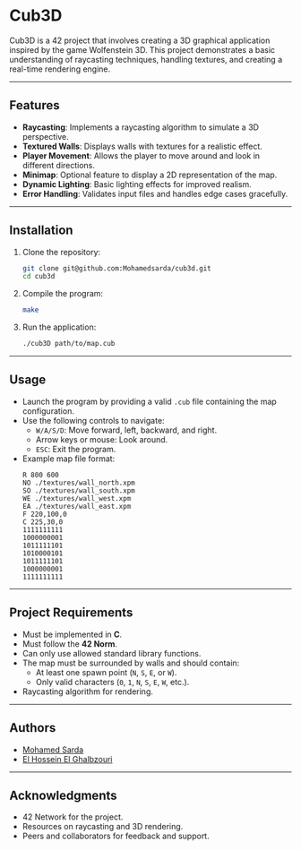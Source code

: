 # Cub3D

Cub3D is a 42 project that involves creating a 3D graphical application inspired by the game Wolfenstein 3D. This project demonstrates a basic understanding of raycasting techniques, handling textures, and creating a real-time rendering engine.

---

## Features

- **Raycasting**: Implements a raycasting algorithm to simulate a 3D perspective.
- **Textured Walls**: Displays walls with textures for a realistic effect.
- **Player Movement**: Allows the player to move around and look in different directions.
- **Minimap**: Optional feature to display a 2D representation of the map.
- **Dynamic Lighting**: Basic lighting effects for improved realism.
- **Error Handling**: Validates input files and handles edge cases gracefully.

---

## Installation

1. Clone the repository:
   ```bash
   git clone git@github.com:Mohamedsarda/cub3d.git
   cd cub3d
   ```
2. Compile the program:
   ```bash
   make
   ```
3. Run the application:
   ```bash
   ./cub3D path/to/map.cub
   ```

---

## Usage

- Launch the program by providing a valid `.cub` file containing the map configuration.
- Use the following controls to navigate:
  - `W/A/S/D`: Move forward, left, backward, and right.
  - Arrow keys or mouse: Look around.
  - `ESC`: Exit the program.
- Example map file format:
  ```
  R 800 600
  NO ./textures/wall_north.xpm
  SO ./textures/wall_south.xpm
  WE ./textures/wall_west.xpm
  EA ./textures/wall_east.xpm
  F 220,100,0
  C 225,30,0
  1111111111
  1000000001
  1011111101
  1010000101
  1011111101
  1000000001
  1111111111
  ```

---

## Project Requirements

- Must be implemented in **C**.
- Must follow the **42 Norm**.
- Can only use allowed standard library functions.
- The map must be surrounded by walls and should contain:
  - At least one spawn point (`N`, `S`, `E`, or `W`).
  - Only valid characters (`0`, `1`, `N`, `S`, `E`, `W`, etc.).
- Raycasting algorithm for rendering.


---


## Authors

- [Mohamed Sarda](https://github.com/Mohamedsarda)
- [El Hossein El Ghalbzouri](https://github.com/El-Hossein)

---

## Acknowledgments

- 42 Network for the project.
- Resources on raycasting and 3D rendering.
- Peers and collaborators for feedback and support.



